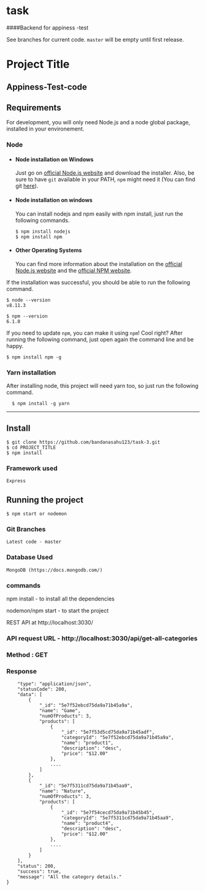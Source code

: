 # task

####Backend for appiness -test

See branches for current code. `master` will be empty until first release.

# Project Title

Appiness-Test-code
---
## Requirements

For development, you will only need Node.js and a node global package, installed in your environement.

### Node
- #### Node installation on Windows

  Just go on [official Node.js website](https://nodejs.org/) and download the installer.
Also, be sure to have `git` available in your PATH, `npm` might need it (You can find git [here](https://git-scm.com/)).

- #### Node installation on windows

  You can install nodejs and npm easily with npm install, just run the following commands.

      $ npm install nodejs
      $ npm install npm

- #### Other Operating Systems
  You can find more information about the installation on the [official Node.js website](https://nodejs.org/) and the [official NPM website](https://npmjs.org/).

If the installation was successful, you should be able to run the following command.

    $ node --version
    v8.11.3

    $ npm --version
    6.1.0

If you need to update `npm`, you can make it using `npm`! Cool right? After running the following command, just open again the command line and be happy.

    $ npm install npm -g

###
### Yarn installation
  After installing node, this project will need yarn too, so just run the following command.

      $ npm install -g yarn

---

## Install

    $ git clone https://github.com/bandanasahu123/task-3.git
    $ cd PROJECT_TITLE
    $ npm install

### Framework used

    Express

## Running the project

    $ npm start or nodemon

### Git Branches

    Latest code - master

### Database Used

    MongoDB (https://docs.mongodb.com/)

### commands

npm install - to install all the dependencies

nodemon/npm start - to start the project

REST API at http://localhost:3030/

### API request URL - http://localhost:3030/api/get-all-categories
### Method : GET
### Response


```{
    "type": "application/json",
    "statusCode": 200,
    "data": [
        {
            "_id": "5e7f52ebcd75da9a71b45a9a",
            "name": "Game",
            "numOfProducts": 3,
            "products": [
                {
                    "_id": "5e7f53d5cd75da9a71b45adf",
                    "categoryId": "5e7f52ebcd75da9a71b45a9a",
                    "name": "product1",
                    "description": "desc",
                    "price": "$12.00"
                },
                ....
            ]
        },
        {
            "_id": "5e7f5311cd75da9a71b45aa9",
            "name": "Nature",
            "numOfProducts": 3,
            "products": [
                {
                    "_id": "5e7f54cecd75da9a71b45b45",
                    "categoryId": "5e7f5311cd75da9a71b45aa9",
                    "name": "product4",
                    "description": "desc",
                    "price": "$12.00"
                },
                ....
            ]
        }
    ],
    "status": 200,
    "success": true,
    "message": "All the category details."
}



